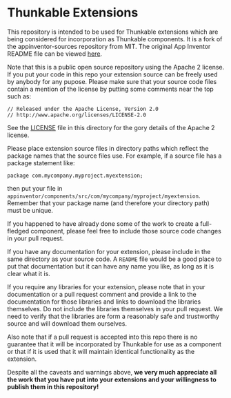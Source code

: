 # Thunkable Extensions
This repository is intended to be used for Thunkable extensions which are being considered for incorporation as Thunkable components. It is a fork of the appinventor-sources repository from MIT.  The original App Inventor README file can be viewed [here](./README-orig.md).

Note that this is a public open source repository using the Apache 2 license.  If you put your code in this repo your extension source can be freely used by anybody for any pupose.  Please make sure that your source code files contain a mention of the license by putting some comments near the top such as:
```
// Released under the Apache License, Version 2.0
// http://www.apache.org/licenses/LICENSE-2.0
```
See the [LICENSE](./LICENSE) file in this directory for the gory details of the Apache 2 license.

Please place extension source files in directory paths which reflect the package names that the source files use.  For example, if a source file has a package statement like:
```
package com.mycompany.myproject.myextension;
```
then put your file in `appinventor/components/src/com/mycompany/myproject/myextension`.  Remember that your package name (and therefore your directory path) must be unique.

If you happened to have already done some of the work to create a full-fledged component, please feel free to include those source code changes in your pull request.

If you have any documentation for your extension, please include in the same directory as your source code.  A `README` file would be a good place to put that documentation but it can have any name you like, as long as it is clear what it is.

If you require any libraries for your extension, please note that in your documentation or a pull request comment and provide a link to the documentation for those libraries and links to download the libraries themselves.  Do not include the libraries themselves in your pull request.  We need to verify that the libraries are form a reasonably safe and trustworthy source and will download them ourselves.

Also note that if a pull request is accepted into this repo there is no guarantee that it will be incorporated by Thunkable for use as a component or that if it is used that it will maintain identical functionality as the extension.

Despite all the caveats and warnings above, **we very much appreciate all the work that you have put into your extensions and your willingness to publish them in this repository!**
